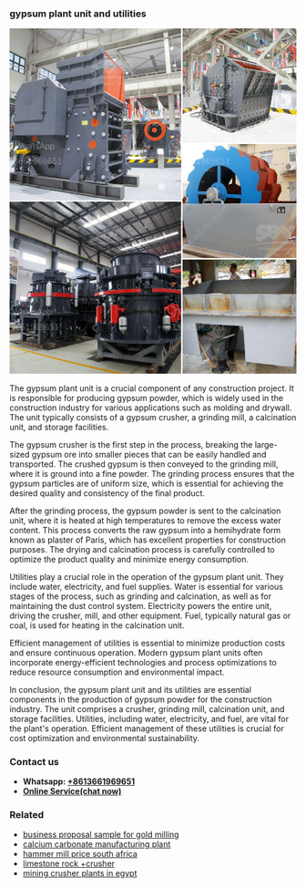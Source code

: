 <h3>gypsum plant unit and utilities</h3><img src='1704951810.jpg' alt=''><p>The gypsum plant unit is a crucial component of any construction project. It is responsible for producing gypsum powder, which is widely used in the construction industry for various applications such as molding and drywall. The unit typically consists of a gypsum crusher, a grinding mill, a calcination unit, and storage facilities.</p><p>The gypsum crusher is the first step in the process, breaking the large-sized gypsum ore into smaller pieces that can be easily handled and transported. The crushed gypsum is then conveyed to the grinding mill, where it is ground into a fine powder. The grinding process ensures that the gypsum particles are of uniform size, which is essential for achieving the desired quality and consistency of the final product.</p><p>After the grinding process, the gypsum powder is sent to the calcination unit, where it is heated at high temperatures to remove the excess water content. This process converts the raw gypsum into a hemihydrate form known as plaster of Paris, which has excellent properties for construction purposes. The drying and calcination process is carefully controlled to optimize the product quality and minimize energy consumption.</p><p>Utilities play a crucial role in the operation of the gypsum plant unit. They include water, electricity, and fuel supplies. Water is essential for various stages of the process, such as grinding and calcination, as well as for maintaining the dust control system. Electricity powers the entire unit, driving the crusher, mill, and other equipment. Fuel, typically natural gas or coal, is used for heating in the calcination unit.</p><p>Efficient management of utilities is essential to minimize production costs and ensure continuous operation. Modern gypsum plant units often incorporate energy-efficient technologies and process optimizations to reduce resource consumption and environmental impact.</p><p>In conclusion, the gypsum plant unit and its utilities are essential components in the production of gypsum powder for the construction industry. The unit comprises a crusher, grinding mill, calcination unit, and storage facilities. Utilities, including water, electricity, and fuel, are vital for the plant's operation. Efficient management of these utilities is crucial for cost optimization and environmental sustainability.</p><h3>Contact us</h3><ul><li><strong>Whatsapp:&nbsp;<a href="https://wa.me/8613661969651">+8613661969651</a></strong></li><li><a href="https://swt.shibang-china.com/?git&amp;zhl&amp;gypsum plant unit and utilities"><strong>Online Service(chat now)</strong></a></li></ul><h3>Related</h3><ul><li><a href='business proposal sample for gold milling.md'>business proposal sample for gold milling</a></li><li><a href='calcium carbonate manufacturing plant.md'>calcium carbonate manufacturing plant</a></li><li><a href='hammer mill price south africa.md'>hammer mill price south africa</a></li><li><a href='limestone rock crusher.md'>limestone rock +crusher</a></li><li><a href='mining crusher plants in egypt.md'>mining crusher plants in egypt</a></li></ul>